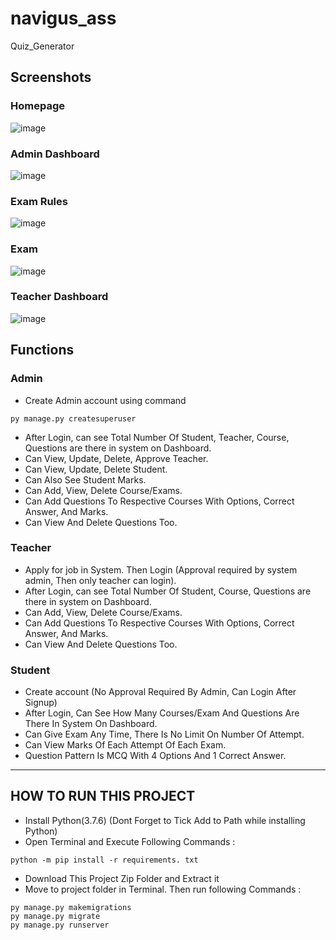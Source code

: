 # navigus_ass
Quiz_Generator

## Screenshots
### Homepage
![image](https://user-images.githubusercontent.com/45147323/134894526-2a2511e4-b827-4ff2-9bf3-27a4c9d69a6b.png)
### Admin Dashboard
![image](https://user-images.githubusercontent.com/45147323/134894177-b79811df-3b58-4461-9740-330f5c12cd70.png)
### Exam Rules
![image](https://user-images.githubusercontent.com/45147323/134894607-bf3d0524-fe23-4f55-a275-46d2a38555f6.png)
### Exam 
![image](https://user-images.githubusercontent.com/45147323/134895026-ed98af94-0f0a-4d61-9896-37f2577f04aa.png)
### Teacher Dashboard
![image](https://user-images.githubusercontent.com/45147323/134895081-440892a2-6793-441d-b337-7c83173ef57c.png)

## Functions
### Admin
- Create Admin account using command
```
py manage.py createsuperuser
```
- After Login, can see Total Number Of Student, Teacher, Course, Questions are there in system on Dashboard.
- Can View, Update, Delete, Approve Teacher.
- Can View, Update, Delete Student.
- Can Also See Student Marks.
- Can Add, View, Delete Course/Exams.
- Can Add Questions To Respective Courses With Options, Correct Answer, And Marks.
- Can View And Delete Questions Too.

### Teacher
- Apply for job in System. Then Login (Approval required by system admin, Then only teacher can login).
- After Login, can see Total Number Of Student, Course, Questions are there in system on Dashboard.
- Can Add, View, Delete Course/Exams.
- Can Add Questions To Respective Courses With Options, Correct Answer, And Marks.
- Can View And Delete Questions Too.

### Student
- Create account (No Approval Required By Admin, Can Login After Signup)
- After Login, Can See How Many Courses/Exam And Questions Are There In System On Dashboard.
- Can Give Exam Any Time, There Is No Limit On Number Of Attempt.
- Can View Marks Of Each Attempt Of Each Exam.
- Question Pattern Is MCQ With 4 Options And 1 Correct Answer.
---

## HOW TO RUN THIS PROJECT
- Install Python(3.7.6) (Dont Forget to Tick Add to Path while installing Python)
- Open Terminal and Execute Following Commands :
```
python -m pip install -r requirements. txt
```
- Download This Project Zip Folder and Extract it
- Move to project folder in Terminal. Then run following Commands :
```
py manage.py makemigrations
py manage.py migrate
py manage.py runserver
